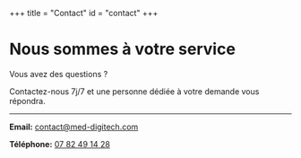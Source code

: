 +++
title = "Contact"
id = "contact"
+++

# Nous sommes à votre service

Vous avez des questions ?

Contactez-nous 7j/7 et une personne dédiée à votre demande vous répondra.

---


**Email:** contact@med-digitech.com

**Téléphone:** [07 82 49 14 28](tel:0782491428)
 